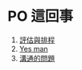 # PO 這回事

1. [評估與排程](ping-gu-yu-pai-cheng.md)
2. [Yes man](yes-man.md)
3. [溝通的問題](gou-tong-de-wen-ti.md)



